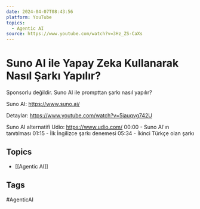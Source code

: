 ```yaml
---
date: 2024-04-07T08:43:56
platform: YouTube
topics:
  - Agentic AI
source: https://www.youtube.com/watch?v=3Hz_ZS-CaXs
---
```

# Suno AI ile Yapay Zeka Kullanarak Nasıl Şarkı Yapılır?

Sponsorlu değildir.
Suno AI ile prompttan şarkı nasıl yapılır?

Suno AI: https://www.suno.ai/

Detaylar: https://www.youtube.com/watch?v=5jauqvg742U

Suno AI alternatifi Udio: https://www.udio.com/
00:00 - Suno AI'ın tanıtılması
01:15 - İlk İngilizce şarkı denemesi
05:34 - İkinci Türkçe olan şarkı

## Topics
- [[Agentic AI]]

## Tags
#AgenticAI